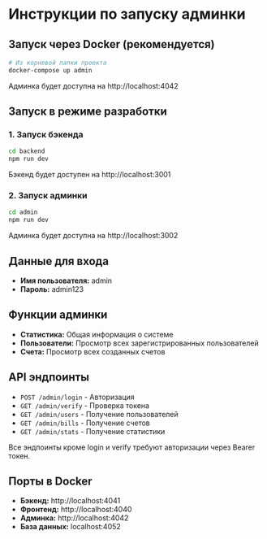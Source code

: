 # Инструкции по запуску админки

## Запуск через Docker (рекомендуется)

```bash
# Из корневой папки проекта
docker-compose up admin
```

Админка будет доступна на http://localhost:4042

## Запуск в режиме разработки

### 1. Запуск бэкенда

```bash
cd backend
npm run dev
```

Бэкенд будет доступен на http://localhost:3001

### 2. Запуск админки

```bash
cd admin
npm run dev
```

Админка будет доступна на http://localhost:3002

## Данные для входа

- **Имя пользователя:** admin
- **Пароль:** admin123

## Функции админки

- **Статистика:** Общая информация о системе
- **Пользователи:** Просмотр всех зарегистрированных пользователей
- **Счета:** Просмотр всех созданных счетов

## API эндпоинты

- `POST /admin/login` - Авторизация
- `GET /admin/verify` - Проверка токена
- `GET /admin/users` - Получение пользователей
- `GET /admin/bills` - Получение счетов
- `GET /admin/stats` - Получение статистики

Все эндпоинты кроме login и verify требуют авторизации через Bearer токен.

## Порты в Docker

- **Бэкенд:** http://localhost:4041
- **Фронтенд:** http://localhost:4040
- **Админка:** http://localhost:4042
- **База данных:** localhost:4052
